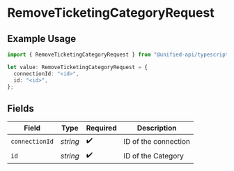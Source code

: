 # RemoveTicketingCategoryRequest

## Example Usage

```typescript
import { RemoveTicketingCategoryRequest } from "@unified-api/typescript-sdk/sdk/models/operations";

let value: RemoveTicketingCategoryRequest = {
  connectionId: "<id>",
  id: "<id>",
};
```

## Fields

| Field                | Type                 | Required             | Description          |
| -------------------- | -------------------- | -------------------- | -------------------- |
| `connectionId`       | *string*             | :heavy_check_mark:   | ID of the connection |
| `id`                 | *string*             | :heavy_check_mark:   | ID of the Category   |